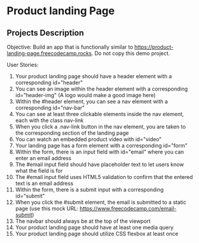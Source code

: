 # Product landing Page

## Projects Description 

Objective: Build an app that is functionally similar to https://product-landing-page.freecodecamp.rocks. Do not copy this demo project.

User Stories:

1. Your product landing page should have a header element with a corresponding id="header"  
2. You can see an image within the header element with a corresponding id="header-img" (A logo would make a good image here)  
3. Within the #header element, you can see a nav element with a corresponding id="nav-bar"  
4. You can see at least three clickable elements inside the nav element, each with the class nav-link  
5. When you click a .nav-link button in the nav element, you are taken to the corresponding section of the landing page  
6. You can watch an embedded product video with id="video"  
7. Your landing page has a form element with a corresponding id="form"  
8. Within the form, there is an input field with id="email" where you can enter an email address  
9. The #email input field should have placeholder text to let users know what the field is for  
10. The #email input field uses HTML5 validation to confirm that the entered text is an email address  
11. Within the form, there is a submit input with a corresponding id="submit"  
12. When you click the #submit element, the email is submitted to a static page (use this mock URL: https://www.freecodecamp.com/email-submit)  
13. The navbar should always be at the top of the viewport  
14. Your product landing page should have at least one media query  
15. Your product landing page should utilize CSS flexbox at least once   
